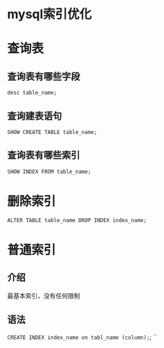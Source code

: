 mysql索引优化
===
# 查询表
## 查询表有哪些字段
`desc table_name;`
## 查询建表语句
`SHOW CREATE TABLE table_name;`
## 查询表有哪些索引
`SHOW INDEX FROM table_name;`
# 删除索引

`ALTER TABLE table_name DROP INDEX index_name;`
# 普通索引
## 介绍
最基本索引，没有任何限制
## 语法
`CREATE INDEX index_name on tabl_name (column);`;
``